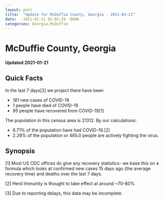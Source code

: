 ```yaml
---
layout: post
title:  "Update for McDuffie County, Georgia - 2021-01-21"
date:   2021-01-21 01:01:29 -0600
categories: Georgia,McDuffie
---
```


# McDuffie County, Georgia
#### Updated 2021-01-21

## Quick Facts

In the last 7 days[3] we project there have been
- *181* new cases of COVID-19
- *1* people have died of COVID-19
- *95* people have recovered from COVID-19[1]

The population in this census area is 21312. By our calculations:
- 8.71% of the population have had COVID-19.[2]
- 2.28% of the population or 485.0 people are actively fighting the virus.

## Synopsis




[1] Most US CDC offices do give any recovery statistics- we base this on a formula which looks at confirmed new cases
15 days ago (the average recovery time) and deaths over the last 7 days.

[2] Herd Immunity is thought to take effect at around ~70-80%

[3] Due to reporting delays, this data may be incomplete.
 
    